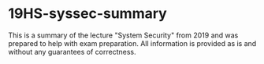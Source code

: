 # 19HS-syssec-summary

This is a summary of the lecture "System Security" from 2019 and was prepared to help with exam preparation.
All information is provided as is and without any guarantees of correctness.
